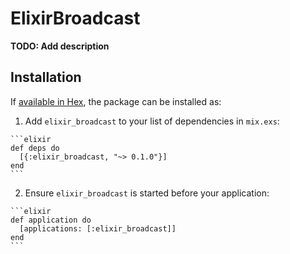 # ElixirBroadcast

**TODO: Add description**

## Installation

If [available in Hex](https://hex.pm/docs/publish), the package can be installed as:

  1. Add `elixir_broadcast` to your list of dependencies in `mix.exs`:

    ```elixir
    def deps do
      [{:elixir_broadcast, "~> 0.1.0"}]
    end
    ```

  2. Ensure `elixir_broadcast` is started before your application:

    ```elixir
    def application do
      [applications: [:elixir_broadcast]]
    end
    ```

